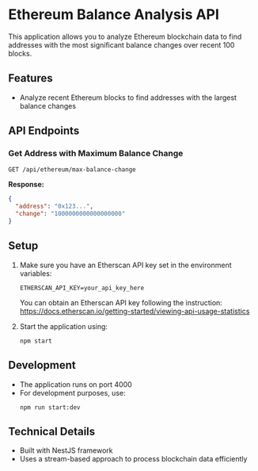 # Ethereum Balance Analysis API

This application allows you to analyze Ethereum blockchain data to find addresses with the most significant balance changes over recent 100 blocks.

## Features

- Analyze recent Ethereum blocks to find addresses with the largest balance changes

## API Endpoints

### Get Address with Maximum Balance Change

```
GET /api/ethereum/max-balance-change
```

**Response:**

```json
{
  "address": "0x123...",
  "change": "1000000000000000000"
}
```

## Setup

1. Make sure you have an Etherscan API key set in the environment variables:

   ```
   ETHERSCAN_API_KEY=your_api_key_here
   ```

   You can obtain an Etherscan API key following the instruction: https://docs.etherscan.io/getting-started/viewing-api-usage-statistics

2. Start the application using:
   ```
   npm start
   ```

## Development

- The application runs on port 4000
- For development purposes, use:
  ```
  npm run start:dev
  ```

## Technical Details

- Built with NestJS framework
- Uses a stream-based approach to process blockchain data efficiently
